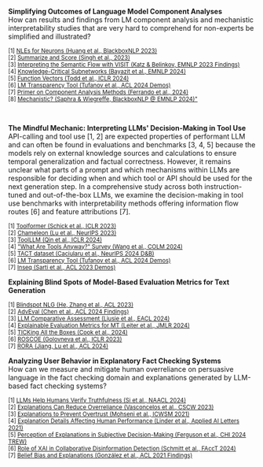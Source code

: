 <!-- CircuiTeX -->
**Simplifying Outcomes of Language Model Component Analyses**  
How can results and findings from LM component analysis and mechanistic interpretability studies that are very hard to comprehend for non-experts be simplified and illustrated?  
<p style="font-size:smaller;">
[1] <a href="https://aclanthology.org/2023.blackboxnlp-1.24/">NLEs for Neurons (Huang et al., BlackboxNLP 2023)</a><br>
[2] <a href="https://arxiv.org/abs/2305.09863">Summarize and Score (Singh et al., 2023)</a><br>
[3] <a href="https://aclanthology.org/2023.findings-emnlp.939/">Interpreting the Semantic Flow with VISIT (Katz & Belinkov, EMNLP 2023 Findings)</a><br>
[4] <a href="https://aclanthology.org/2024.emnlp-main.376/">Knowledge-Critical Subnetworks (Bayazit et al., EMNLP 2024)</a><br>
[5] <a href="https://arxiv.org/abs/2310.15213">Function Vectors (Todd et al., ICLR 2024)</a><br>
[6] <a href="https://aclanthology.org/2024.acl-demos.6/">LM Transparency Tool (Tufanov et al., ACL 2024 Demos)</a><br>
[7] <a href="https://arxiv.org/abs/2405.00208">Primer on Component Analysis Methods (Ferrando et al., 2024)</a><br>
[8] <a href="https://aclanthology.org/2024.blackboxnlp-1.30/">Mechanistic? (Saphra & Wiegreffe, BlackboxNLP @ EMNLP 2024)"</a>
</p><br>

<!-- MindMech -->
**The Mindful Mechanic: Interpreting LLMs' Decision-Making in Tool Use**  
API-calling and tool use [1, 2] are expected properties of performant LLM and can often be found in evaluations and benchmarks [3, 4, 5] because the models rely on external knowledge sources and calculations to ensure temporal generalization and factual correctness.
However, it remains unclear what parts of a prompt and which mechanisms within LLMs are responsible for deciding when and which tool or API should be used for the next generation step.
In a comprehensive study across both instruction-tuned and out-of-the-box LLMs, we examine the decision-making in tool use benchmarks with interpretability methods offering information flow routes [6] and feature attributions [7].
<p style="font-size:smaller;">
[1] <a href="https://openreview.net/forum?id=Yacmpz84TH">Toolformer (Schick et al., ICLR 2023)</a><br>
[2] <a href="https://openreview.net/forum?id=HtqnVSCj3q">Chameleon (Lu et al., NeurIPS 2023)</a><br>
[3] <a href="https://openreview.net/forum?id=dHng2O0Jjr">ToolLLM (Qin et al., ICLR 2024)</a><br>
[4] <a href="https://openreview.net/forum?id=Xh1B90iBSR">"What Are Tools Anyway?" Survey (Wang et al., COLM 2024)</a><br>
[5] <a href="https://openreview.net/forum?id=Km2XEjH0I5">TACT dataset (Caciularu et al., NeurIPS 2024 D&B)</a><br>
[6] <a href="https://aclanthology.org/2024.acl-demos.6/">LM Transparency Tool (Tufanov et al., ACL 2024 Demos)</a><br>
[7] <a href="https://aclanthology.org/2023.acl-demo.40/">Inseq (Sarti et al., ACL 2023 Demos)</a>
</p>

<!-- MetricX -->
**Explaining Blind Spots of Model-Based Evaluation Metrics for Text Generation**
<p style="font-size:smaller;">
[1] <a href="https://aclanthology.org/2023.acl-long.674/">Blindspot NLG (He, Zhang et al., ACL 2023)</a><br>
[2] <a href="https://aclanthology.org/2024.findings-acl.80/">AdvEval (Chen et al., ACL 2024 Findings)</a><br>
[3] <a href="https://aclanthology.org/2024.eacl-long.8/">LLM Comparative Assessment (Liusie et al., EACL 2024)</a><br>
[4] <a href="https://www.jmlr.org/papers/v25/22-0416.html">Explainable Evaluation Metrics for MT (Leiter et al., JMLR 2024)</a><br>
[5] <a href="https://arxiv.org/abs/2410.03608">TICKing All the Boxes (Cook et al., 2024)</a><br>
[6] <a href="https://openreview.net/forum?id=xYlJRpzZtsY">ROSCOE (Golovneva et al., ICLR 2023)</a><br>
[7] <a href="https://aclanthology.org/2024.acl-long.60/">RORA (Jiang, Lu et al., ACL 2024)</a>
</p>

<!-- ORPEx -->
**Analyzing User Behavior in Explanatory Fact Checking Systems**  
How can we measure and mitigate human overreliance on persuasive language in the fact checking domain and explanations generated by LLM-based fact checking systems?
<p style="font-size:smaller;">
[1] <a href="https://aclanthology.org/2024.naacl-long.81/">LLMs Help Humans Verify Truthfulness (Si et al., NAACL 2024)</a><br>
[2] <a href="https://dl.acm.org/doi/10.1145/3579605">Explanations Can Reduce Overreliance (Vasconcelos et al., CSCW 2023)</a><br>
[3] <a href="https://doi.org/10.1609/icwsm.v15i1.18072">Explanations to Prevent Overtrust (Mohseni et al., ICWSM 2021)</a><br>
[4] <a href="https://doi.org/10.1002/ail2.49">Explanation Details Affecting Human Performance (Linder et al., Applied AI Letters 2021)</a><br>
[5] <a href="https://arxiv.org/abs/2404.12558">Perception of Explanations in Subjective Decision-Making (Ferguson et al., CHI 2024 TREW)</a><br>
[6] <a href="https://dl.acm.org/doi/10.1145/3630106.3659031">Role of XAI in Collaborative Disinformation Detection (Schmitt et al., FAccT 2024)</a><br>
[7] <a href="https://aclanthology.org/2021.findings-acl.259/">Belief Bias and Explanations (González et al., ACL 2021 Findings)</a>
</p><br>
